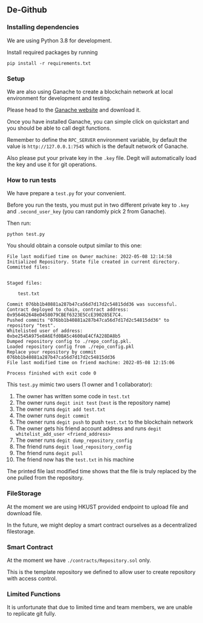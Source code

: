 ## De-Github

### Installing dependencies
We are using Python 3.8 for development.

Install required packages by running
```
pip install -r requirements.txt
```

### Setup
We are also using Ganache to create a blockchain network at local environment for development and testing.

Please head to the [Ganache website](https://trufflesuite.com/ganache/) and download it.

Once you have installed Ganache, you can simple click on quickstart and you should be able to call degit functions.

Remember to define the `RPC_SERVER` environment variable, by default the value is `http://127.0.0.1:7545` which is the default network of Ganache.

Also please put your private key in the `.key` file. Degit will automatically load the key and use it for git operations.

### How to run tests
We have prepare a `test.py` for your convenient.

Before you run the tests, you must put in two different private key to `.key` and `.second_user_key` (you can randomly pick 2 from Ganache).

Then run:
```
python test.py
```

You should obtain a console output similar to this one:
```
File last modified time on Owner machine: 2022-05-08 12:14:58
Initialized Repository. State file created in current directory.
Committed files:


Staged files:

	test.txt

Commit 076bb1b40881a287b47ca56d7d17d2c54815dd36 was successful.
Contract deployed to chain, contract address: 0x956462648eD458079CBEf6323E5CcE390285E7C4. 
Pushed commits "076bb1b40881a287b47ca56d7d17d2c54815dd36" to repository "test".
Whitelisted user of address: 0xbe2545A975e8A6Efd0BA5c4600aE4CfA228DA8b5
Dumped repository config to ./repo_config.pkl.
Loaded repository config from ./repo_config.pkl
Replace your repository by commit 076bb1b40881a287b47ca56d7d17d2c54815dd36
File last modified time on friend machine: 2022-05-08 12:15:06

Process finished with exit code 0
```

This `test.py` mimic two users (1 owner and 1 collaborator):
1. The owner has written some code in `test.txt`
1. The owner runs `degit init test` (`test` is the repository name)
1. The owner runs `degit add test.txt`
1. The owner runs `degit commit`
1. The owner runs `degit push` to push `test.txt` to the blockchain network
1. The owner gets his friend account address and runs `degit whitelist_add_user <friend_address>`
1. The owner runs `degit dump_repository_config`
1. The friend runs `degit load_repository_config`
1. The friend runs `degit pull`
1. The friend now has the `test.txt` in his machine

The printed file last modified time shows that the file is truly replaced by the one pulled from the repository.

### FileStorage
At the moment we are using HKUST provided endpoint to upload file and download file. 

In the future, we might deploy a smart contract ourselves as a decentralized filestorage.

### Smart Contract
At the moment we have `./contracts/Repository.sol` only.

This is the template repository we defined to allow user to create repository with access control.

### Limited Functions
It is unfortunate that due to limited time and team members, we are unable to replicate git fully.
